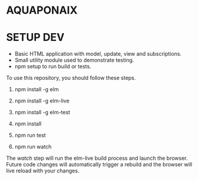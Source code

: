 # AQUAPONAIX

# SETUP DEV

* Basic HTML application with model, update, view and subscriptions.
* Small utility module used to demonstrate testing.
* npm setup to run build or tests.

To use this repository, you should follow these steps.

1. npm install -g elm

2. npm install -g elm-live

3. npm install -g elm-test

4. npm install

5. npm run test

6. npm run watch

The *watch* step will run the elm-live build process and launch the browser.
Future code changes will automatically trigger a rebuild and the browser will
live reload with your changes.


